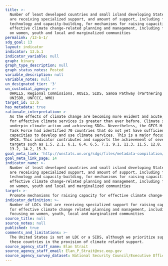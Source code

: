 ```yaml
---
title: >-
  Number of least developed countries and small island developing States that
  are receiving specialized support, and amount of support, including finance,
  technology and capacity-building, for mechanisms for raising capacities for
  effective climate change-related planning and management, including focusing
  on women, youth and local and marginalized communities
permalink: /13-b-1/
sdg_goal: 13
layout: indicator
indicator: 13.b.1
indicator_variable: null
graph: binary
graph_type_description: null
graph_status_notes: Posted
variable_description: null
variable_notes: null
un_designated_tier: '3'
un_custodial_agency: >-
  OHRLLS, Regional Commissions, AOSIS, SIDS, Samoa Pathway (Partnering Agencies:
  UNISDR, UNFCCC, WMO)
target_id: 13.b
has_metadata: true
rationale_interpretation: >-
  As the effects of climate change are becoming more evident and acute, the need
  for effective climate services is greater than ever before. Climate services
  underpin climate action and achieving SDGs. Nevertheless, the GFCS High level
  Task Force had identified 70 countries that do not yet have sufficient
  capacities to develop and use climate services. This is a major focus of the
  GFCS. This indicator contributes and supports the achievement of several
  targets such as 1.5, 2.1, 6.1, 6.4, 6.5, 7.1, 9.1, 11.3, 11.5, 12.8, 13.1,
  13.2, 14.2, 15.3.
goal_meta_link: 'http://unstats.un.org/sdgs/files/metadata-compilation/Metadata-Goal-13.pdf'
goal_meta_link_page: 14
indicator_name: >-
  Number of least developed countries and small island developing States that
  are receiving specialized support, and amount of support, including finance,
  technology and capacity-building, for mechanisms for raising capacities for
  effective climate change-related planning and management, including focusing
  on women, youth and local and marginalized communities
target: >-
  Promote mechanisms for raising capacity for effective climate change-related planning and management in least developed countries and small island developing States, including focusing on women, youth and local and marginalized communities.
indicator_definition: >-
  Number of LDCs that are receiving specialized support for raising capacities
  for effective climate change related planning and management, including
  focusing on women, youth, local and marginalized communities
source_title: null
source_notes: null
published: true
comments_and_limitations: >-
  The United States is not an LDC or a SIDS, although we prioritize support for
  these countries in the provision of climate related support.
source_agency_staff_name: Elan Strait
source_agency_staff_email: Elan_P_Strait@nsc.eop.gov
source_agency_survey_dataset: National Security Council/Executive Office of the President
---
```

